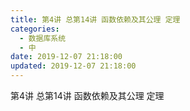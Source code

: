 ```yaml
---
title: 第4讲 总第14讲 函数依赖及其公理 定理
categories: 
  - 数据库系统
  - 中
date: 2019-12-07 21:18:00
updated: 2019-12-07 21:18:00
---
```

第4讲 总第14讲 函数依赖及其公理 定理
